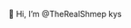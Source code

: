 👋 Hi, I’m @TheRealShmep
kys

<!---
TheRealShmep/TheRealShmep is a ✨ special ✨ repository because its `README.md` (this file) appears on your GitHub profile.
You can click the Preview link to take a look at your changes.
--->
